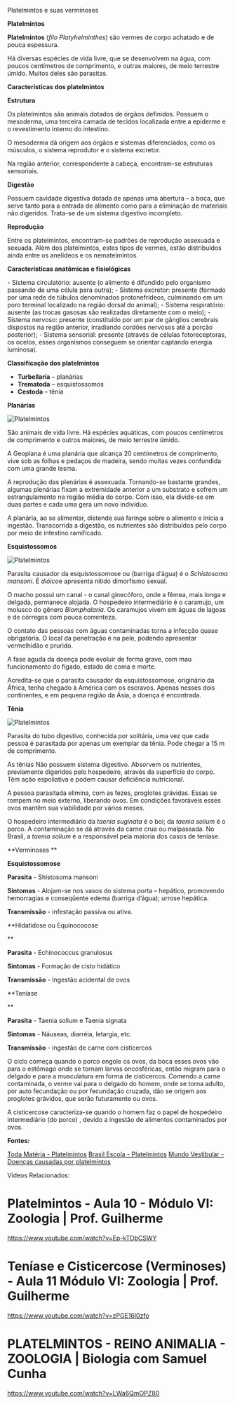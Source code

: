 Platelmintos e suas verminoses

**Platelmintos**

**Platelmintos** (*filo Platyhelminthes*) são vermes de corpo achatado e de pouca espessura.

Há diversas espécies de vida livre, que se desenvolvem na água, com poucos centímetros de comprimento, e outras maiores, de meio terrestre úmido. Muitos deles são parasitas.

**Características dos platelmintos**

**Estrutura**

Os platelmintos são animais dotados de órgãos definidos. Possuem o mesoderma, uma terceira camada de tecidos localizada entre a epiderme e o revestimento interno do intestino.

O mesoderma dá origem aos órgãos e sistemas diferenciados, como os músculos, o sistema reprodutor e o sistema excretor.

Na região anterior, correspondente à cabeça, encontram-se estruturas sensoriais.

**Digestão**

Possuem cavidade digestiva dotada de apenas uma abertura – a boca, que serve tanto para a entrada de alimento como para a eliminação de materiais não digeridos. Trata-se de um sistema digestivo incompleto.

**Reprodução**

Entre os platelmintos, encontram-se padrões de reprodução assexuada e sexuada. Além dos platelmintos, estes tipos de vermes, estão distribuídos ainda entre os anelídeos e os nematelmintos.

**Características anatômicas e fisiológicas**

\- Sistema circulatório: ausente (o alimento é difundido pelo organismo passando de uma célula para outra);
\- Sistema excretor: presente (formado por uma rede de túbulos denominados protonefrídeos, culminando em um poro terminal localizado na região dorsal do animal);
\- Sistema respiratório: ausente (as trocas gasosas são realizadas diretamente com o meio);
\- Sistema nervoso: presente (constituído por um par de gânglios cerebrais dispostos na região anterior, irradiando cordões nervosos até a porção posterior);
\- Sistema sensorial: presente (através de células fotoreceptoras, os ocelos, esses organismos conseguem se orientar captando energia luminosa).

**Classificação dos platelmintos**

- **Turbellaria** – planárias
- **Trematoda** – esquistossomos
- **Cestoda** – tênia

**Planárias**

![Platelmintos](https://static.planejativo.com/uploads/novas/3d1ef73ca7304568d7f89745e01fd988.jpg)

São animais de vida livre. Há espécies aquáticas, com poucos centímetros de comprimento e outros maiores, de meio terrestre úmido.

A Geoplana é uma planária que alcança 20 centímetros de comprimento, vive sob as folhas e pedaços de madeira, sendo muitas vezes confundida com uma grande lesma.

A reprodução das plenárias é assexuada. Tornando-se bastante grandes, algumas plenárias fixam a extremidade anterior a um substrato e sofrem um estrangulamento na região média do corpo. Com isso, ela divide-se em duas partes e cada uma gera um novo indivíduo.

A planária, ao se alimentar, distende sua faringe sobre o alimento e inicia a ingestão. Transcorrida a digestão, os nutrientes são distribuídos pelo corpo por meio de intestino ramificado.

**Esquistossomos**

![Platelmintos](https://static.planejativo.com/uploads/novas/2cbb57dad9ac8a163d0700e7064c4ab4.jpg)

Parasita causador da esquistossomose ou (barriga d’água) é o *Schistosoma mansoni*. É *dióico*e apresenta nítido dimorfismo sexual.

O macho possui um canal - o canal ginecóforo, onde a fêmea, mais longa e delgada, permanece alojada. O hospedeiro intermediário é o caramujo, um molusco do gênero *Biomphalaria*. Os caramujos vivem em águas de lagoas e de córregos com pouca correnteza.

O contato das pessoas com águas contaminadas torna a infecção quase obrigatória. O local da penetração é na pele, podendo apresentar vermelhidão e prurido.

A fase aguda da doença pode evoluir de forma grave, com mau funcionamento do fígado, estado de coma e morte.

Acredita-se que o parasita causador da esquistossomose, originário da África, tenha chegado à América com os escravos. Apenas nesses dois continentes, e em pequena região da Ásia, a doença é encontrada.

**Tênia**

![Platelmintos](https://static.planejativo.com/uploads/novas/7b7b4c226bb6acd93c8f02d46326f4c1.jpg)

Parasita do tubo digestivo, conhecida por solitária, uma vez que cada pessoa é parasitada por apenas um exemplar da tênia. Pode chegar a 15 m de comprimento.

As tênias Não possuem sistema digestivo. Absorvem os nutrientes, previamente digeridos pelo hospedeiro, através da superfície do corpo. Têm ação espoliativa e podem causar deficiência nutricional.

A pessoa parasitada elimina, com as fezes, proglotes grávidas. Essas se rompem no meio externo, liberando ovos. Em condições favoráveis esses ovos mantêm sua viabilidade por vários meses.

O hospedeiro intermediário da *taenia* *suginata* é o boi; da *taenia solium* é o porco. A contaminação se dá através da carne crua ou malpassada. No Brasil, a *taenia solium* é a responsável pela maioria dos casos de teníase.

**Verminoses
**

**Esquistossomose**



**Parasita** - Shistosoma mansoni

**Sintomas** - Alojam-se nos vasos do sistema porta – hepático, promovendo hemorragias e conseqüente edema (barriga d’água); urrose hepática.

**Transmissão** - infestação passiva ou ativa.



**Hidatidose ou Equinococose

**

**Parasita** - Echinococcus granulosus

**Sintomas** - Formação de cisto hidático

**Transmissão** - Ingestão acidental de ovos



**Teníase

**

**Parasita** - Taenia solium e Taenia signata

**Sintomas** - Náuseas, diarréia, letargia, etc.

**Transmissão** - ingestão de carne com cisticercos

O ciclo começa quando o porco engole os ovos, da boca esses ovos vão para o estômago onde se tornam larvas oncosféricas, então migram para o delgado e para a musculatura em forma de cisticercos. Comendo a carne contaminada, o verme vai para o delgado do homem, onde se torna adulto, por auto fecundação ou por fecundação cruzada, dão se origem aos proglotes grávidos, que serão futuramente ou ovos.

A cisticercose caracteriza-se quando o homem faz o papel de hospedeiro intermediário (do porco) , devido a ingestão de alimentos contaminados por ovos.



**Fontes:** 

[Toda Matéria - Platelmintos](https://www.todamateria.com.br/platelmintos/)
[Brasil Escola - Platelmintos](https://brasilescola.uol.com.br/biologia/platelmintos.htm) 
[Mundo Vestibular - Doenças causadas por platelmintos](https://www.mundovestibular.com.br/estudos/biologia/doencas-causadas-por-platelmintos)   



Vídeos Relacionados:

# Platelmintos - Aula 10 - Módulo VI: Zoologia | Prof. Guilherme

https://www.youtube.com/watch?v=Ep-kTDbCSWY

# Teníase e Cisticercose (Verminoses) - Aula 11 Módulo VI: Zoologia | Prof. Guilherme

https://www.youtube.com/watch?v=zPGE16l0zfo

# PLATELMINTOS - REINO ANIMALIA - ZOOLOGIA | Biologia com Samuel Cunha

https://www.youtube.com/watch?v=LWa6QmOPZ80
